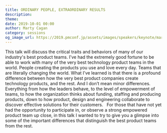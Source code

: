 ```yaml
---
title: ORDINARY PEOPLE, EXTRAORDINARY RESULTS
description: 
theme: 
date: 2019-10-01 00:00
author: Marty Cagan
category: sessions
og_image_url: https://2019.pmconf.jp/assets/images/speakers/keynote/marty_cagan.jpg
---
```


This talk will discuss the critical traits and behaviors of many of our industry's best product teams.  I’ve had the extremely good fortune to be able to work with many of the very best technology product teams in the world. People creating the products you use and love every day.  Teams that are literally changing the world.  What I’ve learned is that there is a profound difference between how the very best product companies create technology products, and the rest. And I don’t mean minor differences.  Everything from how the leaders behave, to the level of empowerment of teams, to how the organization thinks about funding, staffing and producing products, down to how product, design and engineering collaborate to discover effective solutions for their customers.   
For those that have not yet had the opportunity to participate in, or observe a strong empowered product team up close, in this talk I wanted to try to give you a glimpse into some of the important differences that distinguish the best product teams from the rest.